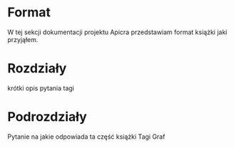 # Format

W tej sekcji dokumentacji projektu Apicra przedstawiam format książki jaki przyjąłem.

# Rozdziały
krótki opis
pytania
tagi

# Podrozdziały
Pytanie na jakie odpowiada ta część książki
Tagi
Graf
